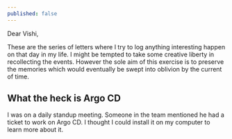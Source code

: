 ```yaml
---
published: false
---
```

Dear Vishi,

These are the series of letters where I try to log anything interesting happen on that day in my life. I might be tempted to take some creative liberty in recollecting the events. However the sole aim of this exercise is to preserve the memories which would eventually be swept into oblivion by the current of time.

## What the heck is Argo CD

I was on a daily standup meeting. Someone in the team mentioned he had a ticket to work on Argo CD. I thought I could install it on my computer to learn more about it.
